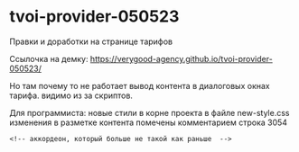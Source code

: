 # tvoi-provider-050523

Правки и доработки на странице тарифов

Ссылочка на демку: https://verygood-agency.github.io/tvoi-provider-050523/

Но там почему то не работает вывод контента в диалоговых окнах тарифа. видимо из за скриптов.

Для программиста:
новые стили в корне проекта в файле new-style.css
изменения в разметке контента помечены комментарием строка 3054

    <!-- аккордеон, который больше не такой как раньше  -->
